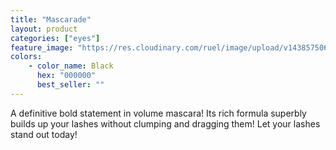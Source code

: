 ```yaml
---
title: "Mascarade"
layout: product
categories: ["eyes"]
feature_image: "https://res.cloudinary.com/ruel/image/upload/v1438575069/fs/mascarade.jpg"
colors:
    - color_name: Black
      hex: "000000"
      best_seller: ""
---
```

A definitive bold statement in volume mascara! Its rich formula superbly builds up your lashes without clumping and dragging them! Let your lashes stand out today!